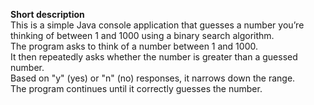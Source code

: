 **Short description**  
This is a simple Java console application that guesses a number you’re thinking of between 1 and 1000 using a binary search algorithm.  
The program asks to think of a number between 1 and 1000.  
It then repeatedly asks whether the number is greater than a guessed number.  
Based on "y" (yes) or "n" (no) responses, it narrows down the range.  
The program continues until it correctly guesses the number.
